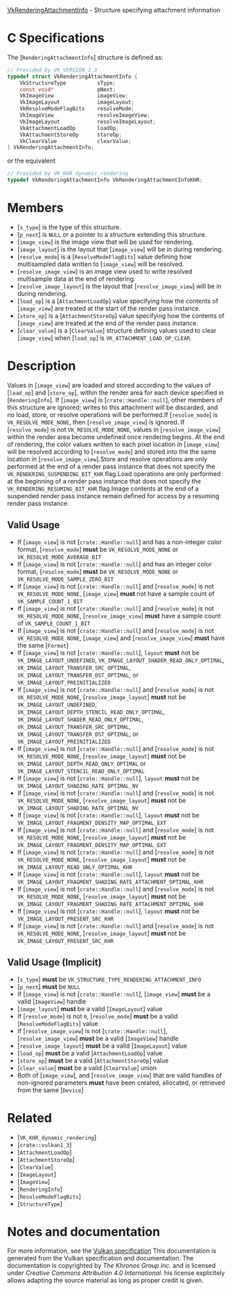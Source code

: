 [VkRenderingAttachmentInfo](https://www.khronos.org/registry/vulkan/specs/1.3-extensions/man/html/VkRenderingAttachmentInfo.html) - Structure specifying attachment information

# C Specifications
The [`RenderingAttachmentInfo`] structure is defined as:
```c
// Provided by VK_VERSION_1_3
typedef struct VkRenderingAttachmentInfo {
    VkStructureType          sType;
    const void*              pNext;
    VkImageView              imageView;
    VkImageLayout            imageLayout;
    VkResolveModeFlagBits    resolveMode;
    VkImageView              resolveImageView;
    VkImageLayout            resolveImageLayout;
    VkAttachmentLoadOp       loadOp;
    VkAttachmentStoreOp      storeOp;
    VkClearValue             clearValue;
} VkRenderingAttachmentInfo;
```
or the equivalent
```c
// Provided by VK_KHR_dynamic_rendering
typedef VkRenderingAttachmentInfo VkRenderingAttachmentInfoKHR;
```

# Members
- [`s_type`] is the type of this structure.
- [`p_next`] is `NULL` or a pointer to a structure extending this structure.
- [`image_view`] is the image view that will be used for rendering.
- [`image_layout`] is the layout that [`image_view`] will be in during rendering.
- [`resolve_mode`] is a [`ResolveModeFlagBits`] value defining how multisampled data written to [`image_view`] will be resolved.
- [`resolve_image_view`] is an image view used to write resolved multisample data at the end of rendering.
- [`resolve_image_layout`] is the layout that [`resolve_image_view`] will be in during rendering.
- [`load_op`] is a [`AttachmentLoadOp`] value specifying how the contents of [`image_view`] are treated at the start of the render pass instance.
- [`store_op`] is a [`AttachmentStoreOp`] value specifying how the contents of [`image_view`] are treated at the end of the render pass instance.
- [`clear_value`] is a [`ClearValue`] structure defining values used to clear [`image_view`] when [`load_op`] is `VK_ATTACHMENT_LOAD_OP_CLEAR`.

# Description
Values in [`image_view`] are loaded and stored according to the values of
[`load_op`] and [`store_op`], within the render area
for each device
specified in [`RenderingInfo`].
If [`image_view`] is [`crate::Handle::null`], other members of this structure
are ignored; writes to this attachment will be discarded, and no load,
store, or resolve operations will be performed.If [`resolve_mode`] is `VK_RESOLVE_MODE_NONE`, then
[`resolve_image_view`] is ignored.
If [`resolve_mode`] is not `VK_RESOLVE_MODE_NONE`, values in
[`resolve_image_view`] within the render area become undefined once
rendering begins.
At the end of rendering, the color values written to each pixel location in
[`image_view`] will be resolved according to [`resolve_mode`] and stored
into the the same location in [`resolve_image_view`].Store and resolve operations are only performed at the end of a render pass
instance that does not specify the `VK_RENDERING_SUSPENDING_BIT_KHR`
flag.Load operations are only performed at the beginning of a render pass
instance that does not specify the `VK_RENDERING_RESUMING_BIT_KHR` flag.Image contents at the end of a suspended render pass instance remain defined
for access by a resuming render pass instance.
## Valid Usage
-    If [`image_view`] is not [`crate::Handle::null`] and has a non-integer color format, [`resolve_mode`] **must**  be `VK_RESOLVE_MODE_NONE` or `VK_RESOLVE_MODE_AVERAGE_BIT`
-    If [`image_view`] is not [`crate::Handle::null`] and has an integer color format, [`resolve_mode`] **must**  be `VK_RESOLVE_MODE_NONE` or `VK_RESOLVE_MODE_SAMPLE_ZERO_BIT`
-    If [`image_view`] is not [`crate::Handle::null`] and [`resolve_mode`] is not `VK_RESOLVE_MODE_NONE`, [`image_view`] **must**  not have a sample count of `VK_SAMPLE_COUNT_1_BIT`
-    If [`image_view`] is not [`crate::Handle::null`] and [`resolve_mode`] is not `VK_RESOLVE_MODE_NONE`, [`resolve_image_view`] **must**  have a sample count of `VK_SAMPLE_COUNT_1_BIT`
-    If [`image_view`] is not [`crate::Handle::null`] and [`resolve_mode`] is not `VK_RESOLVE_MODE_NONE`, [`image_view`] and [`resolve_image_view`] **must**  have the same [`Format`]
-    If [`image_view`] is not [`crate::Handle::null`], `layout` **must**  not be `VK_IMAGE_LAYOUT_UNDEFINED`, `VK_IMAGE_LAYOUT_SHADER_READ_ONLY_OPTIMAL`, `VK_IMAGE_LAYOUT_TRANSFER_SRC_OPTIMAL`, `VK_IMAGE_LAYOUT_TRANSFER_DST_OPTIMAL`, or `VK_IMAGE_LAYOUT_PREINITIALIZED`
-    If [`image_view`] is not [`crate::Handle::null`] and [`resolve_mode`] is not `VK_RESOLVE_MODE_NONE`, [`resolve_image_layout`] **must**  not be `VK_IMAGE_LAYOUT_UNDEFINED`, `VK_IMAGE_LAYOUT_DEPTH_STENCIL_READ_ONLY_OPTIMAL`, `VK_IMAGE_LAYOUT_SHADER_READ_ONLY_OPTIMAL`, `VK_IMAGE_LAYOUT_TRANSFER_SRC_OPTIMAL`, `VK_IMAGE_LAYOUT_TRANSFER_DST_OPTIMAL`, or `VK_IMAGE_LAYOUT_PREINITIALIZED`
-    If [`image_view`] is not [`crate::Handle::null`] and [`resolve_mode`] is not `VK_RESOLVE_MODE_NONE`, [`resolve_image_layout`] **must**  not be `VK_IMAGE_LAYOUT_DEPTH_READ_ONLY_OPTIMAL` or `VK_IMAGE_LAYOUT_STENCIL_READ_ONLY_OPTIMAL`
-    If [`image_view`] is not [`crate::Handle::null`], `layout` **must**  not be `VK_IMAGE_LAYOUT_SHADING_RATE_OPTIMAL_NV`
-    If [`image_view`] is not [`crate::Handle::null`] and [`resolve_mode`] is not `VK_RESOLVE_MODE_NONE`, [`resolve_image_layout`] **must**  not be `VK_IMAGE_LAYOUT_SHADING_RATE_OPTIMAL_NV`
-    If [`image_view`] is not [`crate::Handle::null`], `layout` **must**  not be `VK_IMAGE_LAYOUT_FRAGMENT_DENSITY_MAP_OPTIMAL_EXT`
-    If [`image_view`] is not [`crate::Handle::null`] and [`resolve_mode`] is not `VK_RESOLVE_MODE_NONE`, [`resolve_image_layout`] **must**  not be `VK_IMAGE_LAYOUT_FRAGMENT_DENSITY_MAP_OPTIMAL_EXT`
-    If [`image_view`] is not [`crate::Handle::null`] and [`resolve_mode`] is not `VK_RESOLVE_MODE_NONE`, [`resolve_image_layout`] **must**  not be `VK_IMAGE_LAYOUT_READ_ONLY_OPTIMAL_KHR`
-    If [`image_view`] is not [`crate::Handle::null`], `layout` **must**  not be `VK_IMAGE_LAYOUT_FRAGMENT_SHADING_RATE_ATTACHMENT_OPTIMAL_KHR`
-    If [`image_view`] is not [`crate::Handle::null`] and [`resolve_mode`] is not `VK_RESOLVE_MODE_NONE`, [`resolve_image_layout`] **must**  not be `VK_IMAGE_LAYOUT_FRAGMENT_SHADING_RATE_ATTACHMENT_OPTIMAL_KHR`
-    If [`image_view`] is not [`crate::Handle::null`], `layout` **must**  not be `VK_IMAGE_LAYOUT_PRESENT_SRC_KHR`
-    If [`image_view`] is not [`crate::Handle::null`] and [`resolve_mode`] is not `VK_RESOLVE_MODE_NONE`, [`resolve_image_layout`] **must**  not be `VK_IMAGE_LAYOUT_PRESENT_SRC_KHR`

## Valid Usage (Implicit)
-  [`s_type`] **must**  be `VK_STRUCTURE_TYPE_RENDERING_ATTACHMENT_INFO`
-  [`p_next`] **must**  be `NULL`
-    If [`image_view`] is not [`crate::Handle::null`], [`image_view`] **must**  be a valid [`ImageView`] handle
-  [`image_layout`] **must**  be a valid [`ImageLayout`] value
-    If [`resolve_mode`] is not `0`, [`resolve_mode`] **must**  be a valid [`ResolveModeFlagBits`] value
-    If [`resolve_image_view`] is not [`crate::Handle::null`], [`resolve_image_view`] **must**  be a valid [`ImageView`] handle
-  [`resolve_image_layout`] **must**  be a valid [`ImageLayout`] value
-  [`load_op`] **must**  be a valid [`AttachmentLoadOp`] value
-  [`store_op`] **must**  be a valid [`AttachmentStoreOp`] value
-  [`clear_value`] **must**  be a valid [`ClearValue`] union
-    Both of [`image_view`], and [`resolve_image_view`] that are valid handles of non-ignored parameters  **must**  have been created, allocated, or retrieved from the same [`Device`]

# Related
- [`VK_KHR_dynamic_rendering`]
- [`crate::vulkan1_3`]
- [`AttachmentLoadOp`]
- [`AttachmentStoreOp`]
- [`ClearValue`]
- [`ImageLayout`]
- [`ImageView`]
- [`RenderingInfo`]
- [`ResolveModeFlagBits`]
- [`StructureType`]

# Notes and documentation
For more information, see the [Vulkan specification](https://www.khronos.org/registry/vulkan/specs/1.3-extensions/html/vkspec.html)
This documentation is generated from the Vulkan specification and documentation.
The documentation is copyrighted by *The Khronos Group Inc.* and is licensed under *Creative Commons Attribution 4.0 International*.
his license explicitely allows adapting the source material as long as proper credit is given.
        